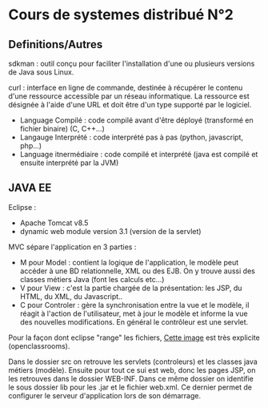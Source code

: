 # Cours de systemes distribué N°2

## Definitions/Autres

sdkman : outil conçu pour faciliter l'installation d'une ou plusieurs versions de Java sous Linux.

curl : interface en ligne de commande, destinée à récupérer le contenu d'une ressource accessible par un réseau informatique. La ressource est désignée à l'aide d'une URL et doit être d'un type supporté par le logiciel.

- Language Compilé : code compilé avant d'être déployé (transformé en fichier binaire) (C, C++...)
- Langauge Interprété : code interprété pas à pas (python, javascript, php...)
- Language itnermédiaire : code compilé et interprété (java est compilé et ensuite interprété par la JVM)

## JAVA EE

Eclipse :
- Apache Tomcat v8.5
- dynamic web module version 3.1 (version de la servlet)

MVC sépare l'application en 3 parties :

- M pour Model : contient la logique de l'application, le modèle peut accéder à une BD relationnelle, XML ou des EJB. On y trouve aussi des classes métiers Java (font les calculs etc...)
- V pour View : c'est la partie chargée de la présentation: les JSP, du HTML, du XML, du Javascript..
- C pour Controler : gère la synchronisation entre la vue et le modèle, il réagit à l'action de l'utilisateur, met à jour le modèle et informe la vue des nouvelles modifications. En général le contrôleur est une servlet.

Pour la façon dont eclipse "range" les fichiers, [Cette image](https://user.oc-static.com/files/378001_379000/378689.png) est très explicite (openclassrooms).

Dans le dossier src on retrouve les servlets (controleurs) et les classes java métiers (modèle). Ensuite pour tout ce sui est web, donc les pages JSP, on les retrouves dans le dossier WEB-INF.
Dans ce même dossier on identifie le sous dossier lib pour les .jar et le fichier web.xml. Ce dernier permet de configurer le serveur d'application lors de son démarrage.

